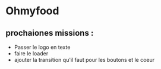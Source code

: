 <h1>Ohmyfood</h1>
<h2>prochaiones missions :</h2>
<ul>
    <li>Passer le logo en texte</li>
    <li>faire le loader</li>
    <li>ajouter la transition qu'il faut pour les boutons et le coeur</li>
</ul>


